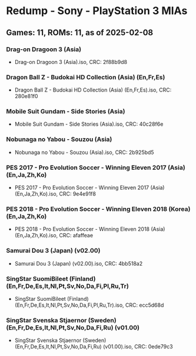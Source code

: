 # Redump - Sony - PlayStation 3 MIAs
## Games: 11, ROMs: 11, as of 2025-02-08

### Drag-on Dragoon 3 (Asia)
- Drag-on Dragoon 3 (Asia).iso, CRC: 2f88b9d8

### Dragon Ball Z - Budokai HD Collection (Asia) (En,Fr,Es)
- Dragon Ball Z - Budokai HD Collection (Asia) (En,Fr,Es).iso, CRC: 280e81f0

### Mobile Suit Gundam - Side Stories (Asia)
- Mobile Suit Gundam - Side Stories (Asia).iso, CRC: 40c28f6e

### Nobunaga no Yabou - Souzou (Asia)
- Nobunaga no Yabou - Souzou (Asia).iso, CRC: 2b925bd5

### PES 2017 - Pro Evolution Soccer - Winning Eleven 2017 (Asia) (En,Ja,Zh,Ko)
- PES 2017 - Pro Evolution Soccer - Winning Eleven 2017 (Asia) (En,Ja,Zh,Ko).iso, CRC: 9e4e91f8

### PES 2018 - Pro Evolution Soccer - Winning Eleven 2018 (Korea) (En,Ja,Zh,Ko)
- PES 2018 - Pro Evolution Soccer - Winning Eleven 2018 (Asia) (En,Ja,Zh,Ko).iso, CRC: afaffeae

### Samurai Dou 3 (Japan) (v02.00)
- Samurai Dou 3 (Japan) (v02.00).iso, CRC: 4bb518a2

### SingStar SuomiBileet (Finland) (En,Fr,De,Es,It,Nl,Pt,Sv,No,Da,Fi,Pl,Ru,Tr)
- SingStar SuomiBileet (Finland) (En,Fr,De,Es,It,Nl,Pt,Sv,No,Da,Fi,Pl,Ru,Tr).iso, CRC: ecc5d68d

### SingStar Svenska Stjaernor (Sweden) (En,Fr,De,Es,It,Nl,Pt,Sv,No,Da,Fi,Ru) (v01.00)
- SingStar Svenska Stjaernor (Sweden) (En,Fr,De,Es,It,Nl,Pt,Sv,No,Da,Fi,Ru) (v01.00).iso, CRC: 0ede79c3
